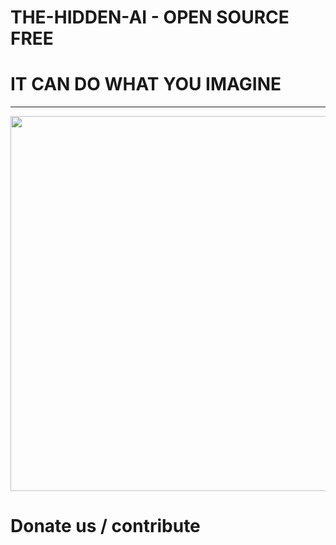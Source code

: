 # THE-HIDDEN-AI - OPEN SOURCE FREE
# IT CAN DO WHAT YOU IMAGINE
-------------------------------
<img src="https://1.bp.blogspot.com/-J9amMBgwjbM/X98sQo13b5I/AAAAAAAAAA8/N4B6IFLZImIkdVscpXYQ4bT6CwayRA01gCLcBGAsYHQ/w945-h600-p-k-no-nu/https___blogs-images.forbes.com_bernardmarr_files_2018_11_AdobeStock_171462504-1200x675.jpeg" width="600" hight="1000"></img>
# Donate us / contribute

